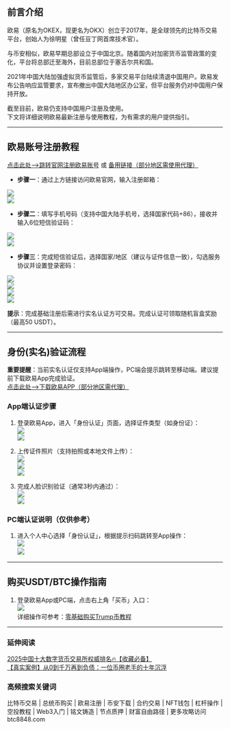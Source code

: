 ## 前言介绍  
欧易（原名为OKEX，现更名为OKX）创立于2017年，是全球领先的比特币交易平台，创始人为徐明星（曾任豆丁网首席技术官）。  

与币安相似，欧易早期总部设立于中国北京。随着国内对加密货币监管政策的变化，平台将总部迁至海外，目前总部位于塞舌尔共和国。  

2021年中国大陆加强虚拟货币监管后，多家交易平台陆续清退中国用户。欧易发布公告响应监管要求，宣布撤出中国大陆地区办公室，但平台服务仍对中国用户保持开放。  

截至目前，欧易仍支持中国用户注册及使用。  
下文将详细说明欧易最新注册与使用教程，为有需求的用户提供指引。

---

## 欧易账号注册教程  
 [点击此处–>跳转官网注册欧易账号](https://www.chouyi.world/zh-hans/join/18639032)  或 [备用链接（部分地区需使用代理）](https://www.okx.com/zh-hans/join/74873351)  

- **步骤一**：通过上方链接访问欧易官网，输入注册邮箱：  

[![](https://ac63e02.webp.li/okx2.jpg)](https://btc8848.com/top-10-exchanges)  
[![](https://ac63e02.webp.li/okx3.jpg)](https://btc8848.com/top-10-exchanges)  

- **步骤二**：填写手机号码（支持中国大陆手机号，选择国家代码+86），接收并输入6位短信验证码：  

[![](https://ac63e02.webp.li/okx4.jpg)](https://btc8848.com/top-10-exchanges)  
[![](https://ac63e02.webp.li/okx5.jpg)](https://btc8848.com/top-10-exchanges)  

- **步骤三**：完成短信验证后，选择国家/地区（建议与证件信息一致），勾选服务协议并设置登录密码：  

[![](https://ac63e02.webp.li/okx6.jpg)](https://btc8848.com/top-10-exchanges)  
[![](https://ac63e02.webp.li/okx7.jpg)](https://btc8848.com/top-10-exchanges)  
[![](https://ac63e02.webp.li/okx8.jpg)](https://btc8848.com/top-10-exchanges)  
[![](https://ac63e02.webp.li/okx9.jpg)](https://btc8848.com/top-10-exchanges)  

**提示**：完成基础注册后需进行实名认证方可交易。完成认证可领取随机盲盒奖励（最高50 USDT）。

---

## 身份(实名)验证流程  
**重要提醒**：当前实名认证仅支持App端操作，PC端会提示跳转至移动端。建议提前下载欧易App完成验证。  
 [点击此处–>下载欧易APP（部分地区需代理）](https://www.okx.com/cn/download)  

### App端认证步骤  
1. 登录欧易App，进入「身份认证」页面，选择证件类型（如身份证）：  
[![](https://ac63e02.webp.li/okx_app1.jpg)](https://btc8848.com/top-10-exchanges)  
[![](https://ac63e02.webp.li/okx_app2.jpg)](https://btc8848.com/top-10-exchanges)  

2. 上传证件照片（支持拍照或本地文件上传）：  
[![](https://ac63e02.webp.li/okx_app3.jpg)](https://btc8848.com/top-10-exchanges)  
[![](https://ac63e02.webp.li/okx_app4.jpg)](https://btc8848.com/top-10-exchanges)  
[![](https://ac63e02.webp.li/okx_app5.jpg)](https://btc8848.com/top-10-exchanges)  

3. 完成人脸识别验证（通常3秒内通过）：  
[![](https://ac63e02.webp.li/okx_app6.jpg)](https://btc8848.com/top-10-exchanges)  
[![](https://ac63e02.webp.li/okx_app7.jpg)](https://btc8848.com/top-10-exchanges)  

### PC端认证说明（仅供参考）  
1. 进入个人中心选择「身份认证」，根据提示扫码跳转至App操作：  
[![](https://ac63e02.webp.li/okx10.jpg)](https://btc8848.com/top-10-exchanges)  
[![](https://ac63e02.webp.li/okx12.jpg)](https://btc8848.com/top-10-exchanges)  

---

## 购买USDT/BTC操作指南  
1. 登录欧易App或PC端，点击右上角「买币」入口：  
[![](https://ac63e02.webp.li/okx14.jpg)](https://btc8848.com/top-10-exchanges)  
详细操作可参考：[零基础购买Trump币教程](https://heiyetouzi.xyz/ouyi-trump/)  

---

### 延伸阅读  
[2025中国十大数字货币交易所权威排名🔥【收藏必备】](https://btc8848.com/top-10-exchanges/)  
[【真实案例】从0到千万再到负债：一位币圈老手的十年沉浮](https://heiyetouzi.xyz/biquanstory001/)  

### 高频搜索关键词  
比特币交易 | 总统币购买 | 欧易注册 | 币安下载 | 合约交易 | NFT钱包 | 杠杆操作 | 空投教程 | Web3入门 | 铭文铸造 | 节点质押 | 财富自由路径 | 更多攻略访问 btc8848.com